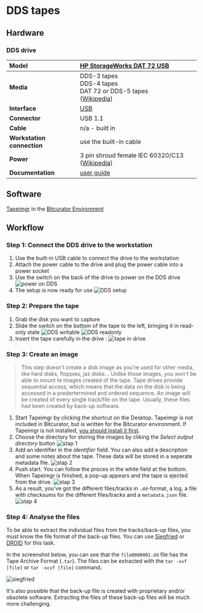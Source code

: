 # DDS tapes

## Hardware

### DDS drive

|**Model**|[HP StorageWorks DAT 72 USB](https://www.cnet.com/products/hp-storageworks-dat-72-usb-external-tape-drive-tape-drive-dat-usb/)|
|:--|:--|
|**Media**|DDS-3 tapes<br>DDS-4 tapes<br>DAT 72 or DDS-5 tapes<br>([Wikipedia](https://en.wikipedia.org/wiki/Digital_Data_Storage))|
|**Interface**|[USB](https://www.wikidata.org/wiki/Q42378)|
|**Connector**|USB 1.1|
|**Cable**|n/a - built in|
|**Workstation connection**|use the built-in cable|
|**Power**| 3 pin shroud female IEC 60320/C13 ([Wikipedia](https://en.wikipedia.org/wiki/IEC_60320#C13/C14_coupler)) |
|**Documentation**| [user guide](https://support.hpe.com/hpsc/doc/public/display?docId=emr_na-c02221551) |

## Software

[Tapeimgr](https://github.com/KBNLresearch/tapeimgr) in the [Bitcurator Environment](https://bitcurator.net/)

## Workflow

### Step 1: Connect the DDS drive to the workstation

1. Use the built-in USB cable to connect the drive to the workstation
2. Attach the power cable to the drive and plug the power cable into a power socket
3. Use the switch on the back of the drive to power on the DDS drive
![power on DDS](images/DDS/connect_power.jpg)
4. The setup is now ready for use
![DDS setup](images/DDS/DDS_setup.jpg)

### Step 2: Prepare the tape

1. Grab the disk you want to capture
2. Slide the switch on the bottom of the tape to the left, bringing it in read-only state
![DDS writable](images/DDS/DDS_writeable.jpg) ![DDS readonly](images/DDS/DDS_readonly.jpg)
3. Insert the tape carefully in the drive
: ![tape in drive](images/DDS/tape_in_drive.jpg)

### Step 3: Create an image

> This step doesn't create a disk image as you're used for other media, like hard disks, floppies, jaz disks... Unlike those images, you won't be able to mount te images created of the tape. Tape drives provide sequential access, which means that the data on the disk is being accessed in a predertermined and ordered sequence. An image will be created of every single track/file on the tape. Usually, these files had been created by back-up software.

1. Start Tapeimgr by clicking the shortcut on the Desktop. Tapeimgr is not included in Bitcurator, but is written for the Bitcurator environment. If Tapeimgr is not installed, [you should install it first](https://github.com/KBNLresearch/tapeimgr#installation). 
2. Choose the directory for storing the images by cliking the *Select output directory* button
![stap 1](images/tapeimgr/stap-1-Tapeimgr-select-output.png)
3. Add an identifier in the *identifier* field. You can also add a description and some notes about the tape. These data will be stored in a seperate metadata file.
![stap 2](images/tapeimgr/stap-2-start-capteren.png)
4. Push start. You can follow the proces in the white field at the bottom. When Tapeimgr is finished, a pop-up appears and the tape is ejected from the drive.
![stap 3](images/tapeimgr/stap-3-capteren-in-progress.png)
5. As a result, you've got the different files/tracks in `.dd`-format, a log, a file with checksums for the different files/tracks and a `metadata.json` file.
![stap 4](images/tapeimgr/stap-4-result.png)

### Step 4: Analyse the files

To be able to extract the individual files from the tracks/back-up files, you must know the file format of the back-up files. You can use [Siegfried](https://www.itforarchivists.com/siegfried) or [DROID](https://www.nationalarchives.gov.uk/information-management/manage-information/preserving-digital-records/droid/) for this task. 

In the screenshot below, you can see that the `file0000001.dd` file has the Tape Archive Format (`.tar`). The files can be extracted with the `tar -xvf [file]` or `tar -xcvf [file]` command.

![siegfried](images/screenshot_siegfried.png)

It's also possible that the back-up file is created with proprietary and/or obsolete software. Extracting the files of these back-up files will be much more challenging.


